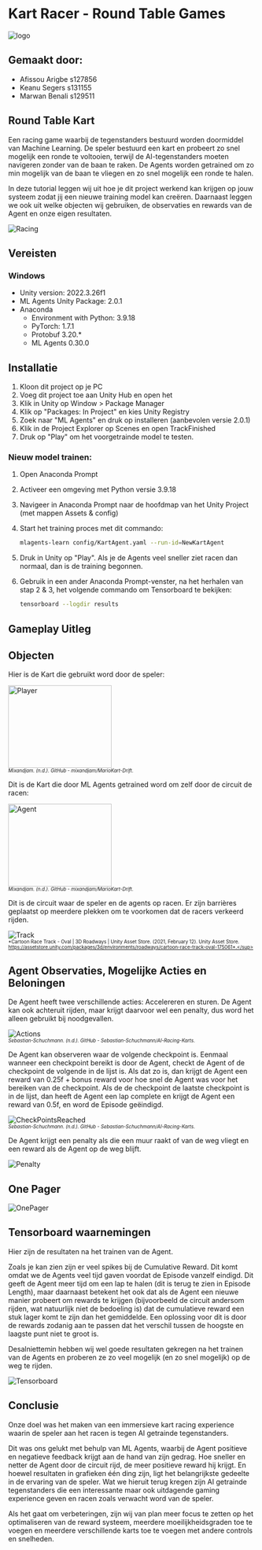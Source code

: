 # Kart Racer - Round Table Games

<img src="images/logo.png" alt="logo"/>

## Gemaakt door:

- Afissou Arigbe s127856
- Keanu Segers s131155
- Marwan Benali s129511

## Round Table Kart
Een racing game waarbij de tegenstanders bestuurd worden doormiddel van Machine Learning. De speler bestuurd een kart en probeert zo snel mogelijk een ronde te voltooien, 
terwijl de AI-tegenstanders moeten navigeren zonder van de baan te raken. 
De Agents worden getrained om zo min mogelijk van de baan te vliegen en zo snel mogelijk een ronde te halen. 

In deze tutorial leggen wij uit hoe je dit project werkend kan krijgen op jouw systeem zodat jij een nieuwe training model kan creëren. 
Daarnaast leggen we ook uit welke objecten wij gebruiken, de observaties en rewards van de Agent en onze eigen resultaten.

<img src="images/Racing.png" alt="Racing"/>

## Vereisten
### Windows
- Unity version: 2022.3.26f1
- ML Agents Unity Package: 2.0.1
- Anaconda
  - Environment with Python: 3.9.18
  - PyTorch: 1.7.1
  - Protobuf 3.20.*
  - ML Agents 0.30.0

## Installatie
1. Kloon dit project op je PC
2. Voeg dit project toe aan Unity Hub en open het
3. Klik in Unity op Window > Package Manager
4. Klik op "Packages: In Project" en kies Unity Registry
5. Zoek naar "ML Agents" en druk op installeren (aanbevolen versie 2.0.1)
6. Klik in de Project Explorer op Scenes en open TrackFinished
7. Druk op "Play" om het voorgetrainde model te testen.
### Nieuw model trainen:
1. Open Anaconda Prompt
2. Activeer een omgeving met Python versie 3.9.18
3. Navigeer in Anaconda Prompt naar de hoofdmap van het Unity Project (met mappen Assets & config)
4. Start het training proces met dit commando:
    
    ```bash
    mlagents-learn config/KartAgent.yaml --run-id=NewKartAgent
    ```
5. Druk in Unity op "Play". Als je de Agents veel sneller ziet racen dan normaal, dan is de training begonnen.
6. Gebruik in een ander Anaconda Prompt-venster, na het herhalen van stap 2 & 3, het volgende commando om Tensorboard te bekijken:
 
    ```bash
    tensorboard --logdir results
    ```
## Gameplay Uitleg

## Objecten

Hier is de Kart die gebruikt word door de speler:

<img src="images/Player.png" width="210" height="168" alt="Player"/><br><sub><sup>*Mixandjam. (n.d.). GitHub - mixandjam/MarioKart-Drift*.</sup></sub>

Dit is de Kart die door ML Agents getrained word om zelf door de circuit de racen:

<img src="images/Agent.png" width="210" height="168" alt="Agent"/><br><sub><sup>*Mixandjam. (n.d.). GitHub - mixandjam/MarioKart-Drift*.</sup></sub>

Dit is de circuit waar de speler en de agents op racen. Er zijn barrières geplaatst op meerdere plekken om te voorkomen dat de racers
verkeerd rijden.

<img src="images/Track1.png" alt="Track"/><br><sub><sup>*Cartoon Race Track - Oval | 3D Roadways | Unity Asset Store. (2021, February 12). Unity Asset Store. https://assetstore.unity.com/packages/3d/environments/roadways/cartoon-race-track-oval-175061*.</sup></sub>

## Agent Observaties, Mogelijke Acties en Beloningen

De Agent heeft twee verschillende acties: Accelereren en sturen. De Agent kan ook achteruit rijden, maar krijgt daarvoor wel een penalty, dus word het alleen gebruikt bij noodgevallen.

<img src="images/Actions.png" alt="Actions"/><br><sub><sup>*Sebastian-Schuchmann. (n.d.). GitHub - Sebastian-Schuchmann/AI-Racing-Karts*.</sup></sub>

De Agent kan observeren waar de volgende checkpoint is. Eenmaal wanneer een checkpoint bereikt is door de Agent, checkt de Agent of de checkpoint de volgende in de lijst is. 
Als dat zo is, dan krijgt de Agent een reward van 0.25f + bonus reward voor hoe snel de Agent was voor het bereiken van de checkpoint.
Als de de checkpoint de laatste checkpoint is in de lijst, dan heeft de Agent een lap complete en krijgt de Agent een reward van 0.5f, en word de Episode geëindigd. 

<img src="images/CheckPointsReached.png" alt="CheckPointsReached"/><br><sub><sup>*Sebastian-Schuchmann. (n.d.). GitHub - Sebastian-Schuchmann/AI-Racing-Karts*.</sup></sub>

De Agent krijgt een penalty als die een muur raakt of van de weg vliegt en een reward als de Agent op de weg blijft.

<img src="images/Penalty.png" alt="Penalty"/>

## One Pager

<img src="images/OnePager.png" alt="OnePager"/>


## Tensorboard waarnemingen

Hier zijn de resultaten na het trainen van de Agent.

Zoals je kan zien zijn er veel spikes bij de Cumulative Reward. Dit komt omdat we de Agents veel tijd gaven voordat de Episode vanzelf eindigd. Dit geeft de Agent meer tijd om
een lap te halen (dit is terug te zien in Episode Length), maar daarnaast betekent het ook dat als de Agent een nieuwe manier probeert om rewards te krijgen (bijvoorbeeld de circuit andersom rijden, wat natuurlijk niet de bedoeling is) 
dat de cumulatieve reward een stuk lager komt te zijn dan het gemiddelde. Een oplossing voor dit is door de rewards zodanig aan te passen dat het verschil tussen de hoogste en laagste punt niet 
te groot is. 

Desalniettemin hebben wij wel goede resultaten gekregen na het trainen van de Agents en proberen ze zo veel mogelijk (en zo snel mogelijk) op de weg te rijden.

<img src="images/Tensorboard.png" alt="Tensorboard"/>



## Conclusie 
Onze doel was het maken van een immersieve kart racing experience waarin de speler aan het racen is tegen AI getrainde tegenstanders.

Dit was ons gelukt met behulp van ML Agents, waarbij de Agent positieve en negatieve feedback krijgt aan de hand van zijn gedrag. 
Hoe sneller en netter de Agent door de circuit rijd, de meer positieve reward hij krijgt. 
En hoewel resultaten in grafieken één ding zijn, ligt het belangrijkste gedeelte in de ervaring van de speler. Wat we hieruit terug kregen zijn AI getrainde tegenstanders die
een interessante maar ook uitdagende gaming experience geven en racen zoals verwacht word van de speler.

Als het gaat om verbeteringen, zijn wij van plan meer focus te zetten op het optimaliseren van de reward systeem, meerdere moeilijkheidsgraden toe te voegen en meerdere verschillende karts toe te voegen met andere controls en snelheden.
